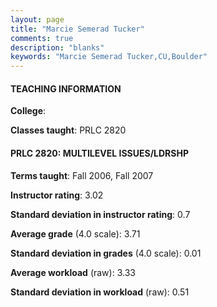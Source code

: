 ```yaml
---
layout: page
title: "Marcie Semerad Tucker" 
comments: true
description: "blanks"
keywords: "Marcie Semerad Tucker,CU,Boulder"
---
```

<head>
<script src="https://ajax.googleapis.com/ajax/libs/jquery/2.1.3/jquery.min.js"></script>
<script src="https://dl.dropboxusercontent.com/s/pc42nxpaw1ea4o9/highcharts.js?dl=0"></script>
<!-- <script src="../assets/js/highcharts.js"></script> -->
<style type="text/css">@font-face {
	font-family: "Bebas Neue";
	src: url(https://www.filehosting.org/file/details/544349/BebasNeue Regular.otf) format("opentype");
	}
	h1.Bebas { 
		font-family: "Bebas Neue", Verdana, Tahoma;
	}
</style>
</head>
	   
#### TEACHING INFORMATION

**College**: 

**Classes taught**: PRLC 2820

#### PRLC 2820: MULTILEVEL ISSUES/LDRSHP

**Terms taught**: Fall 2006, Fall 2007

**Instructor rating**: 3.02

**Standard deviation in instructor rating**: 0.7

**Average grade** (4.0 scale): 3.71

**Standard deviation in grades** (4.0 scale): 0.01

**Average workload** (raw): 3.33

**Standard deviation in workload** (raw): 0.51


